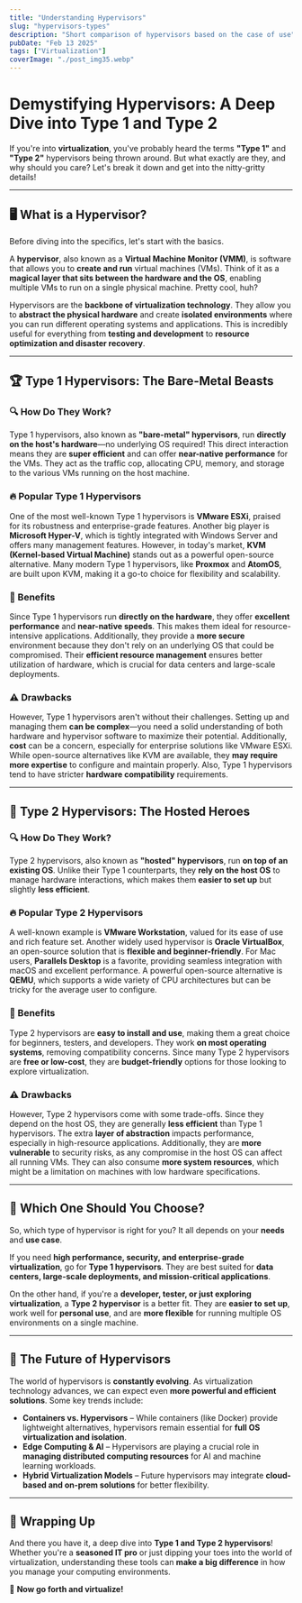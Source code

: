 ```yaml
---
title: "Understanding Hypervisors"
slug: "hypervisors-types"
description: "Short comparison of hypervisors based on the case of use"
pubDate: "Feb 13 2025"
tags: ["Virtualization"]
coverImage: "./post_img35.webp"
---
```


# Demystifying Hypervisors: A Deep Dive into Type 1 and Type 2

If you're into **virtualization**, you've probably heard the terms **"Type 1"** and **"Type 2"** hypervisors being thrown around. But what exactly are they, and why should you care? Let's break it down and get into the nitty-gritty details!

---
## 🖥️ What is a Hypervisor?

Before diving into the specifics, let's start with the basics.

A **hypervisor**, also known as a **Virtual Machine Monitor (VMM)**, is software that allows you to **create and run** virtual machines (VMs). Think of it as a **magical layer that sits between the hardware and the OS**, enabling multiple VMs to run on a single physical machine. Pretty cool, huh?

Hypervisors are the **backbone of virtualization technology**. They allow you to **abstract the physical hardware** and create **isolated environments** where you can run different operating systems and applications. This is incredibly useful for everything from **testing and development** to **resource optimization and disaster recovery**.

---
## 🏆 Type 1 Hypervisors: The Bare-Metal Beasts

### 🔍 How Do They Work?

Type 1 hypervisors, also known as **"bare-metal" hypervisors**, run **directly on the host's hardware**—no underlying OS required! This direct interaction means they are **super efficient** and can offer **near-native performance** for the VMs. They act as the traffic cop, allocating CPU, memory, and storage to the various VMs running on the host machine.

### 🔥 Popular Type 1 Hypervisors

One of the most well-known Type 1 hypervisors is **VMware ESXi**, praised for its robustness and enterprise-grade features. Another big player is **Microsoft Hyper-V**, which is tightly integrated with Windows Server and offers many management features. However, in today's market, **KVM (Kernel-based Virtual Machine)** stands out as a powerful open-source alternative. Many modern Type 1 hypervisors, like **Proxmox** and **AtomOS**, are built upon KVM, making it a go-to choice for flexibility and scalability.

### 🚀 Benefits

Since Type 1 hypervisors run **directly on the hardware**, they offer **excellent performance** and **near-native speeds**. This makes them ideal for resource-intensive applications. Additionally, they provide a **more secure** environment because they don't rely on an underlying OS that could be compromised. Their **efficient resource management** ensures better utilization of hardware, which is crucial for data centers and large-scale deployments.

### ⚠️ Drawbacks

However, Type 1 hypervisors aren't without their challenges. Setting up and managing them **can be complex**—you need a solid understanding of both hardware and hypervisor software to maximize their potential. Additionally, **cost** can be a concern, especially for enterprise solutions like VMware ESXi. While open-source alternatives like KVM are available, they **may require more expertise** to configure and maintain properly. Also, Type 1 hypervisors tend to have stricter **hardware compatibility** requirements.

---
## 🏡 Type 2 Hypervisors: The Hosted Heroes

### 🔍 How Do They Work?

Type 2 hypervisors, also known as **"hosted" hypervisors**, run **on top of an existing OS**. Unlike their Type 1 counterparts, they **rely on the host OS** to manage hardware interactions, which makes them **easier to set up** but slightly **less efficient**.

### 🔥 Popular Type 2 Hypervisors

A well-known example is **VMware Workstation**, valued for its ease of use and rich feature set. Another widely used hypervisor is **Oracle VirtualBox**, an open-source solution that is **flexible and beginner-friendly**. For Mac users, **Parallels Desktop** is a favorite, providing seamless integration with macOS and excellent performance. A powerful open-source alternative is **QEMU**, which supports a wide variety of CPU architectures but can be tricky for the average user to configure.

### 🚀 Benefits

Type 2 hypervisors are **easy to install and use**, making them a great choice for beginners, testers, and developers. They work **on most operating systems**, removing compatibility concerns. Since many Type 2 hypervisors are **free or low-cost**, they are **budget-friendly** options for those looking to explore virtualization.

### ⚠️ Drawbacks

However, Type 2 hypervisors come with some trade-offs. Since they depend on the host OS, they are generally **less efficient** than Type 1 hypervisors. The extra **layer of abstraction** impacts performance, especially in high-resource applications. Additionally, they are **more vulnerable** to security risks, as any compromise in the host OS can affect all running VMs. They can also consume **more system resources**, which might be a limitation on machines with low hardware specifications.

---
## 🤔 Which One Should You Choose?

So, which type of hypervisor is right for you? It all depends on your **needs** and **use case**.

If you need **high performance, security, and enterprise-grade virtualization**, go for **Type 1 hypervisors**. They are best suited for **data centers, large-scale deployments, and mission-critical applications**.

On the other hand, if you're a **developer, tester, or just exploring virtualization**, a **Type 2 hypervisor** is a better fit. They are **easier to set up**, work well for **personal use**, and are **more flexible** for running multiple OS environments on a single machine.

---
## 🔮 The Future of Hypervisors

The world of hypervisors is **constantly evolving**. As virtualization technology advances, we can expect even **more powerful and efficient solutions**. Some key trends include:

- **Containers vs. Hypervisors** – While containers (like Docker) provide lightweight alternatives, hypervisors remain essential for **full OS virtualization and isolation**.
- **Edge Computing & AI** – Hypervisors are playing a crucial role in **managing distributed computing resources** for AI and machine learning workloads.
- **Hybrid Virtualization Models** – Future hypervisors may integrate **cloud-based and on-prem solutions** for better flexibility.

---
## 🎯 Wrapping Up

And there you have it, a deep dive into **Type 1 and Type 2 hypervisors**! Whether you're a **seasoned IT pro** or just dipping your toes into the world of virtualization, understanding these tools can **make a big difference** in how you manage your computing environments.

🚀 **Now go forth and virtualize!**